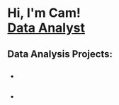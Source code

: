 <h1>Hi, I'm Cam! <br/><a href="https://www.linkedin.com/in/cam-karpinski/">Data Analyst</a></h1>

<h2>Data Analysis Projects:</h2>

- <b></b>
  - 
- <b></b>
  - 

